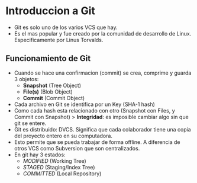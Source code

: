 # Introduccion a Git
* Git es solo uno de los varios VCS que hay.
* Es el mas popular y fue creado por la comunidad de desarrollo de Linux. Especificamente por Linus Torvalds.

## Funcionamiento de Git
* Cuando se hace una confirmacion (commit) se crea, comprime y guarda 3 objetos:
    * **Snapshot** (Tree Object)
    * **File(s)** (Blob Object)
    * **Commit** (Commit Object)
* Cada archivo en Git se identifica por un Key (SHA-1 hash)
* Como cada hash esta relacionado con otro (Snapshot con Files, y Commit con Snapshot) > **Integridad**: es imposible cambiar algo sin que git se entere.
* Git es distribuido: DVCS. Significa que cada colaborador tiene una copia del proyecto entero en su computadora.
* Esto permite que se pueda trabajar de forma offline. A diferencia de otros VCS como Subversion que son centralizados.
* En git hay 3 estados: 
    * *MODIFIED* (Working Tree)
    * *STAGED* (Staging/Index Tree)
    * *COMMITTED* (Local Repository)
